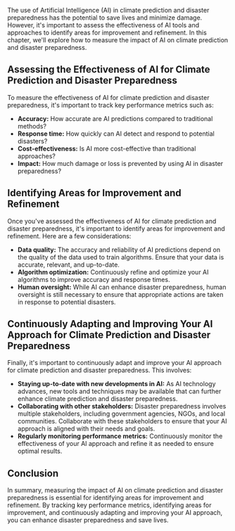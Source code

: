 
The use of Artificial Intelligence (AI) in climate prediction and disaster preparedness has the potential to save lives and minimize damage. However, it's important to assess the effectiveness of AI tools and approaches to identify areas for improvement and refinement. In this chapter, we'll explore how to measure the impact of AI on climate prediction and disaster preparedness.

Assessing the Effectiveness of AI for Climate Prediction and Disaster Preparedness
----------------------------------------------------------------------------------

To measure the effectiveness of AI for climate prediction and disaster preparedness, it's important to track key performance metrics such as:

* **Accuracy:** How accurate are AI predictions compared to traditional methods?
* **Response time:** How quickly can AI detect and respond to potential disasters?
* **Cost-effectiveness:** Is AI more cost-effective than traditional approaches?
* **Impact:** How much damage or loss is prevented by using AI in disaster preparedness?

Identifying Areas for Improvement and Refinement
------------------------------------------------

Once you've assessed the effectiveness of AI for climate prediction and disaster preparedness, it's important to identify areas for improvement and refinement. Here are a few considerations:

* **Data quality:** The accuracy and reliability of AI predictions depend on the quality of the data used to train algorithms. Ensure that your data is accurate, relevant, and up-to-date.
* **Algorithm optimization:** Continuously refine and optimize your AI algorithms to improve accuracy and response times.
* **Human oversight:** While AI can enhance disaster preparedness, human oversight is still necessary to ensure that appropriate actions are taken in response to potential disasters.

Continuously Adapting and Improving Your AI Approach for Climate Prediction and Disaster Preparedness
-----------------------------------------------------------------------------------------------------

Finally, it's important to continuously adapt and improve your AI approach for climate prediction and disaster preparedness. This involves:

* **Staying up-to-date with new developments in AI:** As AI technology advances, new tools and techniques may be available that can further enhance climate prediction and disaster preparedness.
* **Collaborating with other stakeholders:** Disaster preparedness involves multiple stakeholders, including government agencies, NGOs, and local communities. Collaborate with these stakeholders to ensure that your AI approach is aligned with their needs and goals.
* **Regularly monitoring performance metrics:** Continuously monitor the effectiveness of your AI approach and refine it as needed to ensure optimal results.

Conclusion
----------

In summary, measuring the impact of AI on climate prediction and disaster preparedness is essential for identifying areas for improvement and refinement. By tracking key performance metrics, identifying areas for improvement, and continuously adapting and improving your AI approach, you can enhance disaster preparedness and save lives.
